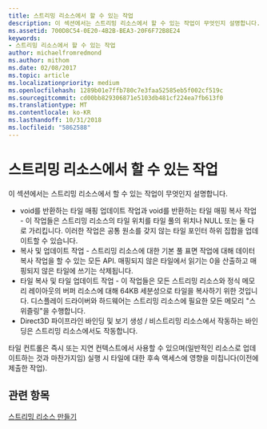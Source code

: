 ```yaml
---
title: 스트리밍 리소스에서 할 수 있는 작업
description: 이 섹션에서는 스트리밍 리소스에서 할 수 있는 작업이 무엇인지 설명합니다.
ms.assetid: 700D8C54-0E20-4B2B-BEA3-20F6F72B8E24
keywords:
- 스트리밍 리소스에서 할 수 있는 작업
author: michaelfromredmond
ms.author: mithom
ms.date: 02/08/2017
ms.topic: article
ms.localizationpriority: medium
ms.openlocfilehash: 1289b01e7ffb780c7e3faa52585eb5f002cf519c
ms.sourcegitcommit: cd00bb829306871e5103db481cf224ea7fb613f0
ms.translationtype: MT
ms.contentlocale: ko-KR
ms.lasthandoff: 10/31/2018
ms.locfileid: "5862588"
---
```

# <a name="operations-available-on-streaming-resources"></a>스트리밍 리소스에서 할 수 있는 작업


이 섹션에서는 스트리밍 리소스에서 할 수 있는 작업이 무엇인지 설명합니다.

-   void를 반환하는 타일 매핑 업데이트 작업과 void를 반환하는 타일 매핑 복사 작업 - 이 작업들은 스트리밍 리소스의 타일 위치를 타일 풀의 위치나 NULL 또는 둘 다로 가리킵니다. 이러한 작업은 공통 원소를 갖지 않는 타일 포인터 하위 집합을 업데이트할 수 있습니다.
-   복사 및 업데이트 작업 - 스트리밍 리소스에 대한 기본 풀 표면 작업에 대해 데이터 복사 작업을 할 수 있는 모든 API. 매핑되지 않은 타일에서 읽기는 0을 산출하고 매핑되지 않은 타일에 쓰기는 삭제됩니다.
-   타일 복사 및 타일 업데이트 작업 - 이 작업들은 모든 스트리밍 리소스와 정식 메모리 레이아웃의 버퍼 리소스에 대해 64KB 세분성으로 타일을 복사하기 위한 것입니다. 디스플레이 드라이버와 하드웨어는 스트리밍 리소스에 필요한 모든 메모리 "스위즐링"을 수행합니다.
-   Direct3D 파이프라인 바인딩 및 보기 생성 / 비스트리밍 리소스에서 작동하는 바인딩은 스트리밍 리소스에서도 작동합니다.

타일 컨트롤은 즉시 또는 지연 컨텍스트에서 사용할 수 있으며(일반적인 리소스로 업데이트하는 것과 마찬가지임) 실행 시 타일에 대한 후속 액세스에 영향을 미칩니다(이전에 제출한 작업).

## <a name="span-idrelated-topicsspanrelated-topics"></a><span id="related-topics"></span>관련 항목


[스트리밍 리소스 만들기](creating-streaming-resources.md)

 

 




